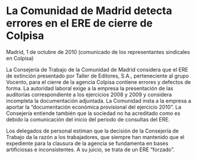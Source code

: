 # La Comunidad de Madrid detecta errores en el ERE de cierre de Colpisa

Madrid, 1 de octubre de 2010 (comunicado de los representantes sindicales en Colpisa)

La Consejería de Trabajo de la Comunidad de Madrid considera que el ERE de extinción presentado por Taller de Editores, S.A., perteneciente al grupo Vocento, para el cierre de la agencia Colpisa contiene errores y defectos de forma. La autoridad laboral exige a la empresa la presentación de las auditorías correspondiente a los ejercicios 2008 y 2009 y considera incompleta la documentación adjuntada. La Comunidad insta a la empresa a aportar la “documentación económica provisional del ejercicio 2010”. La Consejería entiende también que la sociedad no ha acreditado como es debido la comunicación del inicio del periodo de consultas del ERE.

Los delegados de personal estiman que la decisión de la Consejería de Trabajo da la razón a los trabajadores, que siempre han mantenido que el expediente para la clausura de la agencia se fundamenta en bases artificiosas e inconsistentes. A su juicio, se trata de un ERE “forzado”.
